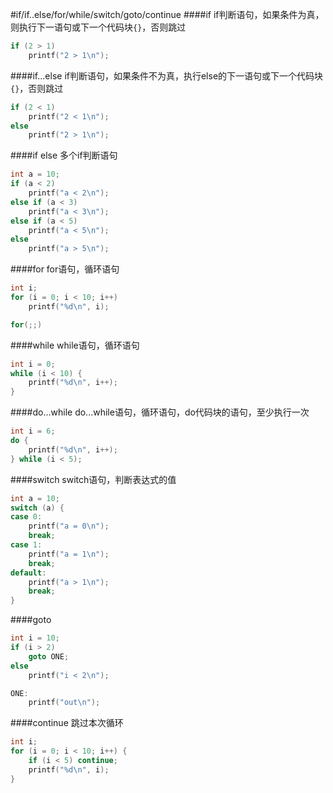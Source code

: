 #if/if..else/for/while/switch/goto/continue
####if
if判断语句，如果条件为真，则执行下一语句或下一个代码块`{}`，否则跳过
```c
if (2 > 1)
	printf("2 > 1\n");
```
####if...else
if判断语句，如果条件不为真，执行else的下一语句或下一个代码块`{}`，否则跳过
```c
if (2 < 1)
	printf("2 < 1\n");
else
	printf("2 > 1\n");
```
####if else
多个if判断语句
```c
int a = 10;
if (a < 2)
    printf("a < 2\n");
else if (a < 3)
    printf("a < 3\n");
else if (a < 5)
    printf("a < 5\n");
else
    printf("a > 5\n");
```
####for
for语句，循环语句
```c
int i;
for (i = 0; i < 10; i++)
    printf("%d\n", i);
```
```c
for(;;)
```
####while
while语句，循环语句
```c
int i = 0;
while (i < 10) {
    printf("%d\n", i++);
}
```
####do...while
do...while语句，循环语句，do代码块的语句，至少执行一次
```c
int i = 6;
do {
    printf("%d\n", i++);
} while (i < 5);
```
####switch
switch语句，判断表达式的值
```c
int a = 10;
switch (a) {
case 0:
    printf("a = 0\n");
    break;
case 1:
    printf("a = 1\n");
    break;
default:
    printf("a > 1\n");
    break;
}
```
####goto
```c
int i = 10;
if (i > 2)
    goto ONE;
else
    printf("i < 2\n");

ONE:
    printf("out\n");
```
####continue
跳过本次循环
```c
int i;
for (i = 0; i < 10; i++) {
    if (i < 5) continue;
    printf("%d\n", i);
}
```
